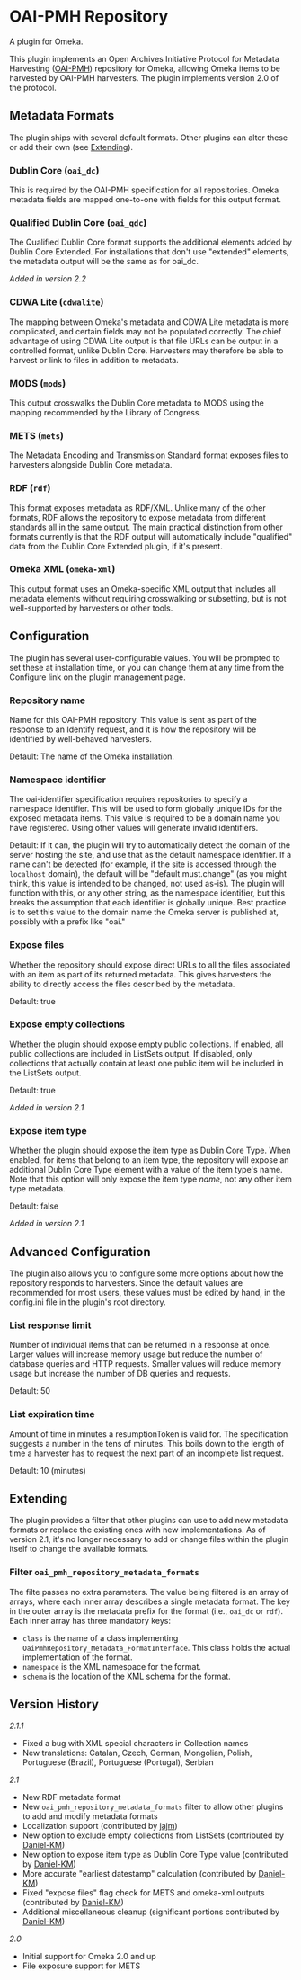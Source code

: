 # OAI-PMH Repository #
A plugin for Omeka.

This plugin implements an Open Archives Initiative Protocol for Metadata
Harvesting ([OAI-PMH][1]) repository for Omeka, allowing Omeka items to be
harvested by OAI-PMH harvesters. The plugin implements version 2.0 of the
protocol.

## Metadata Formats ##

The plugin ships with several default formats. Other plugins can alter these or add their own (see [Extending](#extending)).

### Dublin Core (`oai_dc`) ###

This is required by the OAI-PMH specification for all repositories. Omeka metadata fields are mapped one-to-one with
fields for this output format.

### Qualified Dublin Core (`oai_qdc`) ###

The Qualified Dublin Core format supports the additional elements added by Dublin Core Extended.
For installations that don't use "extended" elements, the metadata output will be the same as
for oai_dc.

*Added in version 2.2*

### CDWA Lite (`cdwalite`) ###

The mapping between Omeka's metadata and CDWA Lite metadata is more complicated, and certain fields may not be populated correctly.
The chief advantage of using CDWA Lite output is that file URLs can be output in a controlled format, unlike Dublin Core. Harvesters
may therefore be able to harvest or link to files in addition to metadata.

### MODS (`mods`) ###

This output crosswalks the Dublin Core metadata to MODS using the mapping recommended by the Library of Congress.

### METS (`mets`) ###

The Metadata Encoding and Transmission Standard format exposes files to harvesters alongside Dublin Core metadata.

### RDF (`rdf`) ###

This format exposes metadata as RDF/XML. Unlike many of the other formats, RDF allows the repository to expose metadata from different
standards all in the same output. The main practical distinction from other formats currently is that the RDF output will 
automatically include "qualified" data from the Dublin Core Extended plugin, if it's present. 

### Omeka XML (`omeka-xml`) ###

This output format uses an Omeka-specific XML output that includes all metadata elements without requiring crosswalking or subsetting,
but is not well-supported by harvesters or other tools.

## Configuration ##

The plugin has several user-configurable values. You will be prompted to set these at installation time, or you can change them at any time from the Configure link on the plugin management page.

### Repository name ###
Name for this OAI-PMH repository. This value is sent as part of the response to an Identify request, and it is how the repository
will be identified by well-behaved harvesters.

Default: The name of the Omeka installation.

### Namespace identifier ###
The oai-identifier specification requires repositories to specify a namespace identifier. This will be used to form globally unique
IDs for the exposed metadata items. This value is required to be a domain name you have registered. Using other values will generate
invalid identifiers.

Default: If it can, the plugin will try to automatically detect the domain of the server hosting the site, and use that as the 
default namespace identifier. If a name can't be detected (for example, if the site is accessed through the `localhost` domain), the 
default will be "default.must.change" (as you might think, this value is intended to be changed, not used as-is).  The plugin will
function with this, or any other string, as the namespace identifier, but this breaks the assumption that each identifier is globally
unique. Best practice is to set this value to the domain name the Omeka server is published at, possibly with a prefix like "oai."

### Expose files ###
Whether the repository should expose direct URLs to all the files associated with an item as part of its returned metadata. This gives
harvesters the ability to directly access the files described by the metadata.

Default: true

### Expose empty collections ###
Whether the plugin should expose empty public collections. If enabled, all public collections are included in ListSets output. If
disabled, only collections that actually contain at least one public item will be included in the ListSets output.

Default: true

*Added in version 2.1*

### Expose item type ###
Whether the plugin should expose the item type as Dublin Core Type. When enabled, for items that belong to an item type, the
repository will expose an additional Dublin Core Type element with a value of the item type's name. Note that this option will only
expose the item type *name*, not any other item type metadata.

Default: false

*Added in version 2.1*

## Advanced Configuration ##
The plugin also allows you to configure some more options about how the repository responds to harvesters. Since the default values
are recommended for most users, these values must be edited by hand, in the config.ini file in the plugin's root directory.

### List response limit ###
Number of individual items that can be returned in a response at once. Larger values will increase memory usage but reduce the number 
of database queries and HTTP requests. Smaller values will reduce memory usage but increase the number of DB queries and requests.

Default: 50

### List expiration time ###
Amount of time in minutes a resumptionToken is valid for. The specification suggests a number in the tens of minutes. This boils down 
to the length of time a harvester has to request the next part of an incomplete list request.

Default: 10 (minutes)

## Extending ##

The plugin provides a filter that other plugins can use to add new metadata formats or replace the existing ones with new
implementations. As of version 2.1, it's no longer necessary to add or change files within the plugin itself to change the
available formats.

### Filter `oai_pmh_repository_metadata_formats` 

The filte passes no extra parameters. The value being filtered is an array
of arrays, where each inner array describes a single metadata format. The key in the outer array is the metadata prefix for the
format (i.e., `oai_dc` or `rdf`). Each inner array has three mandatory keys:

* `class` is the name of a class implementing `OaiPmhRepository_Metadata_FormatInterface`. This class holds the actual implementation
  of the format.
* `namespace` is the XML namespace for the format.
* `schema` is the location of the XML schema for the format.

## Version History ##

*2.1.1*

* Fixed a bug with XML special characters in Collection names
* New translations: Catalan, Czech, German, Mongolian, Polish, Portuguese (Brazil), Portuguese (Portugal), Serbian

*2.1*

* New RDF metadata format
* New `oai_pmh_repository_metadata_formats` filter to allow other plugins to add and modify metadata formats
* Localization support (contributed by [jajm](https://github.com/jajm))
* New option to exclude empty collections from ListSets (contributed by [Daniel-KM](https://github.com/Daniel-KM))
* New option to expose item type as Dublin Core Type value (contributed by [Daniel-KM](https://github.com/Daniel-KM))
* More accurate "earliest datestamp" calculation (contributed by [Daniel-KM](https://github.com/Daniel-KM))
* Fixed "expose files" flag check for METS and omeka-xml outputs (contributed by [Daniel-KM](https://github.com/Daniel-KM))
* Additional miscellaneous cleanup (significant portions contributed by [Daniel-KM](https://github.com/Daniel-KM))

*2.0*

* Initial support for Omeka 2.0 and up
* File exposure support for METS

 [1]: https://www.openarchives.org/OAI/openarchivesprotocol.html
